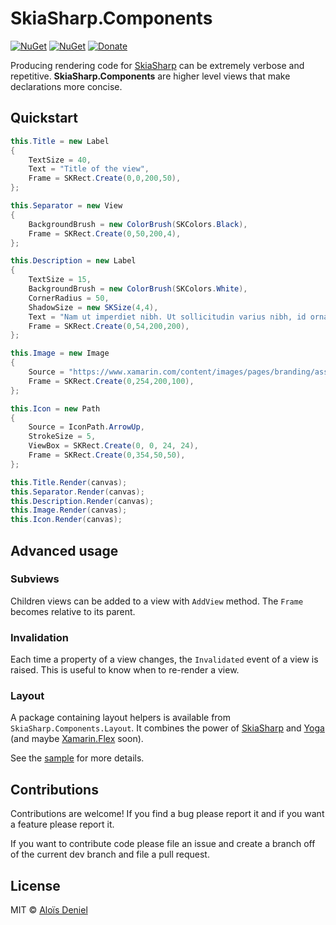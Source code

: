 # SkiaSharp.Components

[![NuGet](https://img.shields.io/nuget/v/SkiaSharp.Components.svg?label=NuGet)](https://www.nuget.org/packages/SkiaSharp.Components/) [![NuGet](https://img.shields.io/nuget/v/SkiaSharp.Components.Layout.svg?label=NuGet)](https://www.nuget.org/packages/SkiaSharp.Components.Layout/) [![Donate](https://img.shields.io/badge/donate-paypal-yellow.svg)](https://www.paypal.com/cgi-bin/webscr?cmd=_donations&business=ZJZKXPPGBKKAY&lc=US&item_name=GitHub&item_number=0000001&currency_code=USD&bn=PP%2dDonationsBF%3abtn_donate_SM%2egif%3aNonHosted)

Producing rendering code for [SkiaSharp](https://github.com/mono/SkiaSharp) can be extremely verbose and repetitive. **SkiaSharp.Components** are higher level views that make declarations more concise.

## Quickstart

```csharp
this.Title = new Label
{
    TextSize = 40,
    Text = "Title of the view",
    Frame = SKRect.Create(0,0,200,50),
};

this.Separator = new View
{
    BackgroundBrush = new ColorBrush(SKColors.Black),
    Frame = SKRect.Create(0,50,200,4),
};

this.Description = new Label
{
    TextSize = 15,
    BackgroundBrush = new ColorBrush(SKColors.White),
    CornerRadius = 50,
    ShadowSize = new SKSize(4,4),
    Text = "Nam ut imperdiet nibh. Ut sollicitudin varius nibh, id ornare tortor convallis sed. Morbi volutpat, lacus efficitur volutpat lacinia, nibh velit ultricies neque, vel faucibus tellus neque at nibh. Nullam vitae tincidunt metus. Vestibulum nec nisl quis lorem tincidunt maximus eu vel lectus. Proin posuere augue molestie imperdiet scelerisque. Phasellus quis suscipit neque.",
    Frame = SKRect.Create(0,54,200,200),
};

this.Image = new Image
{
    Source = "https://www.xamarin.com/content/images/pages/branding/assets/xamagon.png",
    Frame = SKRect.Create(0,254,200,100),
};

this.Icon = new Path
{
    Source = IconPath.ArrowUp,
    StrokeSize = 5,
    ViewBox = SKRect.Create(0, 0, 24, 24),
    Frame = SKRect.Create(0,354,50,50),
};

this.Title.Render(canvas);
this.Separator.Render(canvas);
this.Description.Render(canvas);
this.Image.Render(canvas);
this.Icon.Render(canvas);
```

## Advanced usage

### Subviews

Children views can be added to a view with `AddView` method. The `Frame` becomes relative to its parent.

### Invalidation

Each time a property of a view changes, the `Invalidated` event of a view is raised. This is useful to know when to re-render a view.

### Layout

A package containing layout helpers is available from `SkiaSharp.Components.Layout`. It combines the power of [SkiaSharp](https://github.com/mono/SkiaSharp) and [Yoga](https://github.com/facebook/Yoga) (and maybe [Xamarin.Flex](https://github.com/Xamarin/flex) soon).

See the [sample](/src/SkiaSharp.Components.Samples/SimpleFlexView.cs) for more details.

## Contributions

Contributions are welcome! If you find a bug please report it and if you want a feature please report it.

If you want to contribute code please file an issue and create a branch off of the current dev branch and file a pull request.

## License

MIT © [Aloïs Deniel](http://aloisdeniel.github.io)
